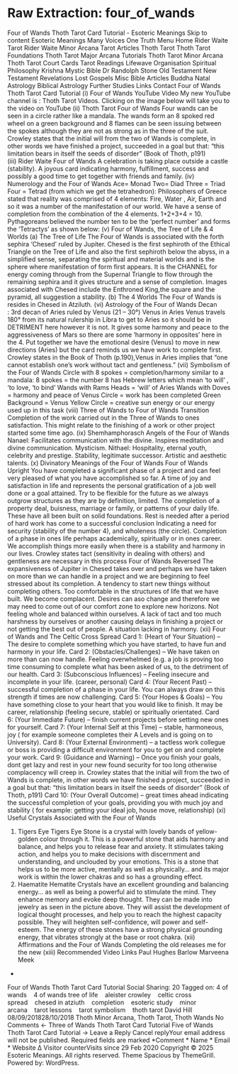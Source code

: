 # Raw Extraction: four_of_wands

Four of Wands Thoth Tarot Card Tutorial - Esoteric Meanings
Skip to content
Esoteric Meanings
Many Voices One Truth
Menu
Home
Rider Waite Tarot
Rider Waite Minor Arcana
Tarot Articles
Thoth Tarot
Thoth Tarot Foundations
Thoth Tarot Major Arcana Tutorials
Thoth Tarot Minor Arcana
Thoth Tarot Court Cards
Tarot Readings
Lifewave Organisation
Spiritual Philosophy
Krishna
Mystic Bible
Dr Randolph Stone
Old Testament
New Testament
Revelations
Lost Gospels
Misc Bible Articles
Buddha
Natal Astrology
Biblical Astrology
Further Studies
Links
Contact
Four of Wands Thoth Tarot Card Tutorial
(i) Four of Wands YouTube Video
My new YouTube channel is : Thoth Tarot Videos. Clicking on the image below will take you to the video on YouTube
(ii) Thoth Tarot Four of Wands
Four wands can be seen in a circle rather like a mandala. The wands form an 8 spoked red wheel on a green background and 8 flames can be seen issuing between the spokes although they are not as strong as in the three of the suit.
Crowley states that the initial will from the two of Wands is complete, in other words we have finished a project, succeeded in a goal but that:
“this limitation bears in itself the seeds of disorder” (Book of Thoth, p191)
(iii) Rider Waite Four of Wands
A celebration is taking place outside a castle (stability). A joyous card indicating harmony, fulfillment, success and possibly a good time to get together with friends and family.
(iv)  Numerology and the Four of Wands
Ace= Monad
Two= Diad
Three = Triad
Four = Tetrad (from which we get the tetrahedron):
Philosophers of Greece stated that reality was comprised of 4 elements: Fire, Water , Air, Earth and so it was a number of the manifestation of our world. We have a sense of completion from the combination of the 4 elements.
1+2+3+4 = 10. Pythagoreans believed the number ten to be the ‘perfect number’ and forms the ‘Tetractys’ as shown below:
(v) Four of Wands, the Tree of Life & 4 Worlds
(a) The Tree of Life
The Four of Wands is associated with the forth sephira ‘Chesed’ ruled by Jupiter.
Chesed is the first sephiroth of the Ethical Triangle on the Tree of Life and also the first sephiroth below the abyss, in a simplified sense, separating the spiritual and material worlds and is the sphere where manifestation of form first appears.
It is the CHANNEL for energy coming through from the Supernal Triangle to flow through the remaining sephira and it gives structure and a sense of completion.
Images associated with Chesed include the Enthroned King,the square and the pyramid, all suggestion a stability.
(b) The 4 Worlds
The Four of Wands is resides in Chesed in Atziluth.
(vi) Astrology of the Four of Wands
Decan : 3rd decan of Aries ruled by Venus (21 – 30°)
Venus in Aries
Venus travels 180° from its natural rulership in Libra to get to Aries so it should be in DETRIMENT here however it is not. It gives some harmony and peace to the aggressiveness of Mars so there are some ‘harmony in opposites’ here in the 4.
Put together we have the emotional desire (Venus) to move in new directions (Aries) but the card reminds us we have work to complete first.
Crowley states in the Book of Thoth (p.190),Venus in Aries implies that “one cannot establish one’s work without tact and gentleness.”
(vii) Symbolism of the Four of Wands
Circle with 8 spokes = completion/harmony similar to a mandala:
8 spokes = the number 8 has Hebrew letters which mean ‘to will’ , ‘to love, ‘to bind’
Wands with Rams Heads = ‘will’ of Aries
Wands with Doves = harmony and peace of Venus
Circle = work has been completed
Green Background = Venus
Yellow Circle = creative sun energy or our energy used up in this task
(viii) Three of Wands to Four of Wands Transition
Completion of the work carried out in the Three of Wands to ones satisfaction. This might relate to the finishing of a work or other project started some time ago.
(ix) Shemhamphorasch Angels of the Four of Wands
Nanael: Facilitates communication with the divine. Inspires meditation and divine communication. Mysticism.
Nithael: Hospitality, eternal youth, celebrity and prestige. Stability, legitimate successor. Artistic and aesthetic talents.
(x) Divinatory Meanings of the Four of Wands
Four of Wands Upright
You have completed a significant phase of a project and can feel very pleased of what you have accomplished so far. A time of joy and satisfaction in life and represents the personal gratification of a job well done or a goal attained. Try to be flexible for the future as we always outgrow structures as they are by definition, limited.
The completion of a property deal, buisness, marriage or family, or patterns of your daily life. These have all been built on solid foundations.
Rest is needed after a period of hard work has come to a successful conclusion
Indicating a need for security (stability of the number 4), and wholeness (the circle).
Completion of a phase in ones life perhaps academically, spiritually or in ones career.
We accomplish things more easily when there is a stability and harmony in our lives. Crowley states tact (sensitivity in dealing with others) and gentleness are necessary in this process
Four of Wands Reversed
The expansiveness of Jupiter in Chesed takes over and perhaps we have taken on more than we can handle in a project and we are beginning to feel stressed about its completion.
A tendency to start new things without completing others.
Too comfortable in the structures of life that we have built. We become complacent. Desires can aso change and therefore we may need to come out of our comfort zone to explore new horizons.
Not feeling whole and balanced within ourselves.
A lack of tact and too much harshness by ourselves or another causing delays in finishing a project or not getting the best out of people. A situation lacking in harmony.
(xii) Four of Wands and The Celtic Cross Spread
Card 1: (Heart of Your Situation) – The desire to complete something which you have started, to have fun and harmony in your life.
Card 2: (Obstacles/Challenges) – We have taken on more than can now handle. Feeling overwhelmed (e.g. a job is proving too time consuming to complete what has been asked of us, to the detriment of our health.
Card 3: (Subconscious Influences) – Feeling insecure and incomplete in your life. (career, personal)
Card 4: (Your Recent Past) – successful completion of a phase in your life. You can always draw on this strength if times are now challenging.
Card 5: (Your Hopes & Goals) – You have something close to your heart that you would like to finish. It may be career, relationship (feeling secure, stable) or spiritually orientated.
Card 6: (Your Immediate Future) – finish current projects before setting new ones for yourself.
Card 7: (Your Internal Self at this Time) – stable, harmoneous, joy ( for example someone completes their A Levels and is going on to University).
Card 8: (Your External Environment) – a tactless work collegue or boss is providing a difficult environment for you to get on and complete your work.
Card 9: (Guidance and Warning) – Once you finish your goals, dont get lazy and rest in your new found security for too long otherwise complacency will creep in.
Crowley states that the initial will from the two of Wands is complete, in other words we have finished a project, succeeded in a goal but that:
“this limitation bears in itself the seeds of disorder” (Book of Thoth, p191)
Card 10: (Your Overall Outcome) – great times ahead indicating the successful completion of your goals, providing you with much joy and stability ( for example: getting your ideal job, house move, relationship)
(xi) Useful Crystals Associated with the Four of Wands
1. Tigers Eye
Tigers Eye Stone is a crystal with lovely bands of yellow-golden colour through it. This is a powerful stone that aids harmony and balance, and helps you to release fear and anxiety.
It stimulates taking action, and helps you to make decisions with discernment and understanding, and unclouded by your emotions.
This is a stone that helps us to be more active, mentally as well as physically… and its major work is within the lower chakras and so has a grounding effect.
2. Haematite
Hematite Crystals have an excellent grounding and balancing energy… as well as being a powerful aid to stimulate the mind. They enhance memory and evoke deep thought. They can be made into jewelry as seen in the picture above.
They will assist the development of logical thought processes, and help you to reach the highest capacity possible. They will heighten self-confidence, will power and self-esteem. The energy of these stones have a strong physical grounding energy, that vibrates strongly at the base or root chakra.
(xii) Affirmations and the Four of Wands
Completing the old releases me for the new
(xiii) Recommended Video Links
Paul Hughes Barlow
Marveena Meek
*
Four of Wands Thoth Tarot Card Tutorial
Social Sharing:
20
Tagged on: 4 of wands    4 of wands tree of life    aleister crowley    celtic cross spread    chesed in atziuth    completion    esoteric study    minor arcana    tarot lessons    tarot symbolism    thoth tarot
David Hill
08/09/201828/10/2018 Thoth Minor Arcana, Thoth Tarot, Thoth Wands
No Comments
← Three of Wands Thoth Tarot Card Tutorial
Five of Wands Thoth Tarot Card Tutorial →
Leave a Reply Cancel replyYour email address will not be published. Required fields are marked *Comment * Name *
Email *
Website
Δ
Visitor counterVisits since 29 Feb 2020
Copyright © 2025 Esoteric Meanings. All rights reserved. Theme Spacious by ThemeGrill. Powered by: WordPress.